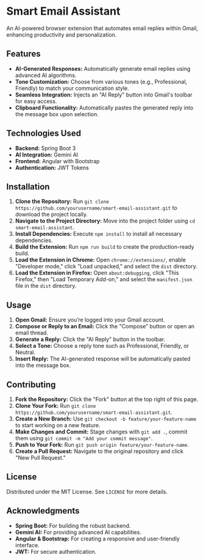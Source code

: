 # Smart Email Assistant

An AI-powered browser extension that automates email replies within Gmail, enhancing productivity and personalization.

## Features

- **AI-Generated Responses:** Automatically generate email replies using advanced AI algorithms.
- **Tone Customization:** Choose from various tones (e.g., Professional, Friendly) to match your communication style.
- **Seamless Integration:** Injects an "AI Reply" button into Gmail's toolbar for easy access.
- **Clipboard Functionality:** Automatically pastes the generated reply into the message box upon selection.

## Technologies Used

- **Backend:** Spring Boot 3  
- **AI Integration:** Gemini AI  
- **Frontend:** Angular with Bootstrap  
- **Authentication:** JWT Tokens  

## Installation

1. **Clone the Repository:** Run `git clone https://github.com/yourusername/smart-email-assistant.git` to download the project locally.  
2. **Navigate to the Project Directory:** Move into the project folder using `cd smart-email-assistant`.  
3. **Install Dependencies:** Execute `npm install` to install all necessary dependencies.  
4. **Build the Extension:** Run `npm run build` to create the production-ready build.  
5. **Load the Extension in Chrome:** Open `chrome://extensions/`, enable "Developer mode," click "Load unpacked," and select the `dist` directory.  
6. **Load the Extension in Firefox:** Open `about:debugging`, click "This Firefox," then "Load Temporary Add-on," and select the `manifest.json` file in the `dist` directory.  

## Usage

1. **Open Gmail:** Ensure you’re logged into your Gmail account.  
2. **Compose or Reply to an Email:** Click the "Compose" button or open an email thread.  
3. **Generate a Reply:** Click the "AI Reply" button in the toolbar.  
4. **Select a Tone:** Choose a reply tone such as Professional, Friendly, or Neutral.  
5. **Insert Reply:** The AI-generated response will be automatically pasted into the message box.  

## Contributing

1. **Fork the Repository:** Click the "Fork" button at the top right of this page.  
2. **Clone Your Fork:** Run `git clone https://github.com/yourusername/smart-email-assistant.git`.  
3. **Create a New Branch:** Use `git checkout -b feature/your-feature-name` to start working on a new feature.  
4. **Make Changes and Commit:** Stage changes with `git add .`, commit them using `git commit -m "Add your commit message"`.  
5. **Push to Your Fork:** Run `git push origin feature/your-feature-name`.  
6. **Create a Pull Request:** Navigate to the original repository and click "New Pull Request."  

## License

Distributed under the MIT License. See `LICENSE` for more details.  

## Acknowledgments  

- **Spring Boot:** For building the robust backend.  
- **Gemini AI:** For providing advanced AI capabilities.  
- **Angular & Bootstrap:** For creating a responsive and user-friendly interface.  
- **JWT:** For secure authentication.  
